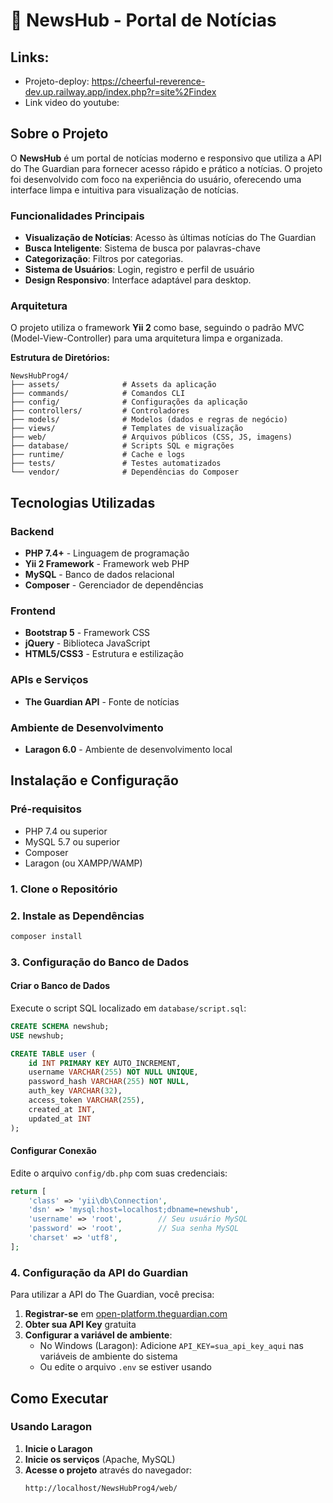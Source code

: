 # 📰 NewsHub - Portal de Notícias

## Links:

- Projeto-deploy: https://cheerful-reverence-dev.up.railway.app/index.php?r=site%2Findex
- Link video do youtube:


## Sobre o Projeto

O **NewsHub** é um portal de notícias moderno e responsivo que utiliza a API do The Guardian para fornecer acesso rápido e prático a notícias. O projeto foi desenvolvido com foco na experiência do usuário, oferecendo uma interface limpa e intuitiva para visualização de notícias.

### Funcionalidades Principais

- **Visualização de Notícias**: Acesso às últimas notícias do The Guardian
- **Busca Inteligente**: Sistema de busca por palavras-chave
- **Categorização**: Filtros por categorias.
- **Sistema de Usuários**: Login, registro e perfil de usuário
- **Design Responsivo**: Interface adaptável para desktop.

### Arquitetura

O projeto utiliza o framework **Yii 2** como base, seguindo o padrão MVC (Model-View-Controller) para uma arquitetura limpa e organizada.

**Estrutura de Diretórios:**
```
NewsHubProg4/
├── assets/              # Assets da aplicação
├── commands/            # Comandos CLI
├── config/              # Configurações da aplicação
├── controllers/         # Controladores
├── models/              # Modelos (dados e regras de negócio)
├── views/               # Templates de visualização
├── web/                 # Arquivos públicos (CSS, JS, imagens)
├── database/            # Scripts SQL e migrações
├── runtime/             # Cache e logs
├── tests/               # Testes automatizados
└── vendor/              # Dependências do Composer
```

## Tecnologias Utilizadas

### Backend
- **PHP 7.4+** - Linguagem de programação
- **Yii 2 Framework** - Framework web PHP
- **MySQL** - Banco de dados relacional
- **Composer** - Gerenciador de dependências

### Frontend
- **Bootstrap 5** - Framework CSS
- **jQuery** - Biblioteca JavaScript
- **HTML5/CSS3** - Estrutura e estilização

### APIs e Serviços
- **The Guardian API** - Fonte de notícias

### Ambiente de Desenvolvimento
- **Laragon 6.0** - Ambiente de desenvolvimento local

## Instalação e Configuração

### Pré-requisitos
- PHP 7.4 ou superior
- MySQL 5.7 ou superior
- Composer
- Laragon (ou XAMPP/WAMP)

### 1. Clone o Repositório

### 2. Instale as Dependências
```bash
composer install
```

### 3. Configuração do Banco de Dados

#### Criar o Banco de Dados
Execute o script SQL localizado em `database/script.sql`:
```sql
CREATE SCHEMA newshub;
USE newshub;

CREATE TABLE user (
    id INT PRIMARY KEY AUTO_INCREMENT,
    username VARCHAR(255) NOT NULL UNIQUE,
    password_hash VARCHAR(255) NOT NULL,
    auth_key VARCHAR(32),
    access_token VARCHAR(255),
    created_at INT,
    updated_at INT
);
```

#### Configurar Conexão
Edite o arquivo `config/db.php` com suas credenciais:
```php
return [
    'class' => 'yii\db\Connection',
    'dsn' => 'mysql:host=localhost;dbname=newshub',
    'username' => 'root',        // Seu usuário MySQL
    'password' => 'root',        // Sua senha MySQL
    'charset' => 'utf8',
];
```

### 4. Configuração da API do Guardian

Para utilizar a API do The Guardian, você precisa:

1. **Registrar-se** em [open-platform.theguardian.com](https://open-platform.theguardian.com)
2. **Obter sua API Key** gratuita
3. **Configurar a variável de ambiente**:
   - No Windows (Laragon): Adicione `API_KEY=sua_api_key_aqui` nas variáveis de ambiente do sistema
   - Ou edite o arquivo `.env` se estiver usando


## Como Executar

### Usando Laragon

1. **Inicie o Laragon**
2. **Inicie os serviços** (Apache, MySQL)
3. **Acesse o projeto** através do navegador:
   ```
   http://localhost/NewsHubProg4/web/
   ```

